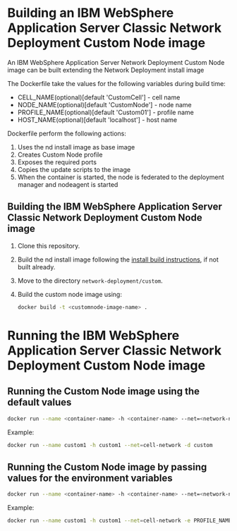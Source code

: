 # Building an IBM WebSphere Application Server Classic Network Deployment Custom Node image  

An IBM WebSphere Application Server Network Deployment Custom Node image can be built extending the Network Deployment install image

The Dockerfile take the values for the following variables during build time:
* CELL_NAME(optional)[default 'CustomCell'] - cell name
* NODE_NAME(optional)[default 'CustomNode'] - node name
* PROFILE_NAME(optional)[default 'Custom01'] - profile name
* HOST_NAME(optional)[default 'localhost'] - host name

Dockerfile perform the following actions:
 
1. Uses the nd install image as base image
2. Creates Custom Node profile
3. Exposes the required ports
4. Copies the update scripts to the image 
5. When the container is started, the node is federated to the deployment manager and nodeagent is started

## Building the IBM WebSphere Application Server Classic Network Deployment Custom Node image

1. Clone this repository.
2. Build the nd install image following the [install build instructions](../install/README.md), if not built already.
3. Move to the directory `network-deployment/custom`.
4. Build the custom node image using:

    ```bash
    docker build -t <customnode-image-name> .
    ```

# Running the IBM WebSphere Application Server Classic Network Deployment Custom Node image

## Running the Custom Node image using the default values

```bash
docker run --name <container-name> -h <container-name> --net=<network-name> -d <customnode-image-name>
```

Example:

```bash                                                                                                                               
docker run --name custom1 -h custom1 --net=cell-network -d custom                                                
```

## Running the Custom Node image by passing values for the environment variables                                                                                      
                                                                                                                                                
```bash                                                                                                                                         
docker run --name <container-name> -h <container-name> --net=<network-name> -e PROFILE_NAME=<profile-name> -e NODE_NAME=<node-name> -e DMGR_HOST=<dmgr-host> -e DMGR_PORT=<dmgr-port> -d <customnode-image-name>                                             
```                                                                                                                                             
                                                                                                                                                
Example:                                                                                                                                        
                                                                                                             
```bash                                                                                                      
docker run --name custom1 -h custom1 --net=cell-network -e PROFILE_NAME=Custom01 -e NODE_NAME=CustomNode01 -e DMGR_HOST=dmgr -e DMGR_PORT=8879 -d custom
```









